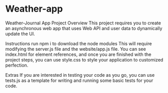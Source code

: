 # Weather-app
Weather-Journal App Project
Overview
This project requires you to create an asynchronous web app that uses Web API and user data to dynamically update the UI.

Instructions
run npm i to download the node modules This will require modifying the server.js file and the website/app.js file. You can see index.html for element references, and once you are finished with the project steps, you can use style.css to style your application to customized perfection.

Extras
If you are interested in testing your code as you go, you can use tests.js as a template for writing and running some basic tests for your code.
